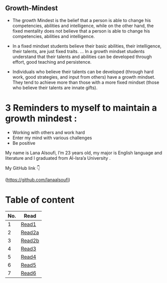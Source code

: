 
## Growth-Mindest
 * The growth Mindest is the belief that a person is able to change his competencies, abilities and intelligence, while on the other hand, the fixed mentality does not believe that a person is able to change his competencies, abilities and intelligence.

* In a fixed mindset students believe their basic abilities, their intelligence, their talents, are just fixed traits. ... In a growth mindset students understand that their talents and abilities can be developed through effort, good teaching and persistence.

* Individuals who believe their talents can be developed (through hard work, good strategies, and input from others) have a growth mindset. They tend to achieve more than those with a more fixed mindset (those who believe their talents are innate gifts).

# 3 Reminders to myself to maintain a growth mindest :
- Working with others and work hard 
- Enter my mind with various challenges 
- Be positive 

My name is Lana Alsoufi, I’m 23 years old,  my major is English language and literature and I graduated from Al-Isra’a University .

My GitHub link :point_down:

(https://github.com/lanaalsoufi)

# Table of content 
|No.|Read|
|---|---|
|1|[Read1](read1.md)
|2|[Read2a](read2a.md)
|3|[Read2b](read2b.md)
|4|[Read3](read3.md)
|5|[Read4](read4.md)
|6|[Read5](read5.md)
|7|[Read6](read6.md)
